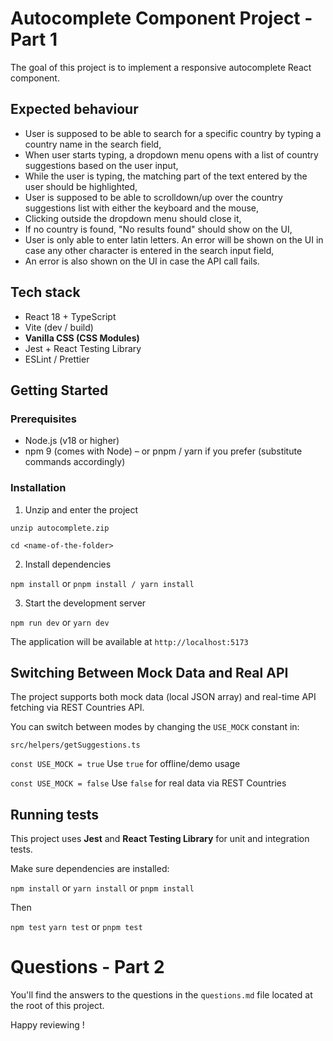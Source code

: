 # Autocomplete Component Project - Part 1

The goal of this project is to implement a responsive autocomplete React component.

## Expected behaviour

- User is supposed to be able to search for a specific country by typing a country name in the search field,
- When user starts typing, a dropdown menu opens with a list of country suggestions based on the user input,
- While the user is typing, the matching part of the text entered by the user should be highlighted,
- User is supposed to be able to scrolldown/up over the country suggestions list with either the keyboard and the mouse,
- Clicking outside the dropdown menu should close it,
- If no country is found, "No results found" should show on the UI,
- User is only able to enter latin letters. An error will be shown on the UI in case any other character is entered in the search input field,
- An error is also shown on the UI in case the API call fails.

## Tech stack

- React 18 + TypeScript
- Vite (dev / build)
- **Vanilla CSS (CSS Modules)**
- Jest + React Testing Library
- ESLint / Prettier

## Getting Started

### Prerequisites

- Node.js (v18 or higher)
- npm 9 (comes with Node) – or pnpm / yarn if you prefer (substitute commands accordingly)

### Installation

1. Unzip and enter the project

`unzip autocomplete.zip`

`cd <name-of-the-folder>`

2. Install dependencies

`npm install` or `pnpm install / yarn install`

3. Start the development server

`npm run dev` or `yarn dev`

The application will be available at `http://localhost:5173`

## Switching Between Mock Data and Real API

The project supports both mock data (local JSON array) and real-time API fetching via REST Countries API.

You can switch between modes by changing the `USE_MOCK` constant in:

`src/helpers/getSuggestions.ts`

<!-- Toggle between mock and real API -->

`const USE_MOCK = true` Use `true` for offline/demo usage

`const USE_MOCK = false` Use `false` for real data via REST Countries

## Running tests

This project uses **Jest** and **React Testing Library** for unit and integration tests.

Make sure dependencies are installed:

`npm install` or `yarn install` or `pnpm install`

Then

`npm test` `yarn test` or `pnpm test`

# Questions - Part 2

You'll find the answers to the questions in the `questions.md` file located at the root of this project.

Happy reviewing !
